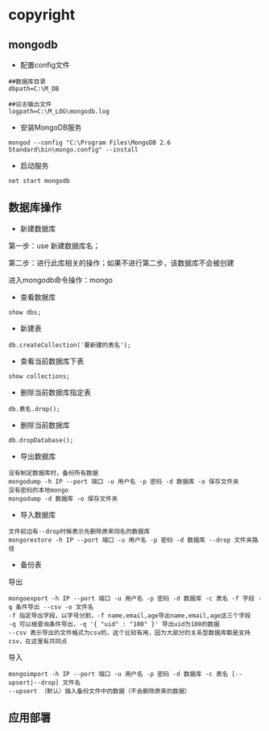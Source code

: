 # copyright

## mongodb

+ 配置config文件

```
##数据库目录
dbpath=C:\M_DB

##日志输出文件
logpath=C:\M_LOG\mongodb.log
```

+ 安装MongoDB服务

```
mongod --config "C:\Program Files\MongoDB 2.6 Standard\bin\mongo.config" --install
```

+ 启动服务

```
net start mongodb
```

## 数据库操作

+ 新建数据库

第一步：use 新建数据库名；

第二步：进行此库相关的操作；如果不进行第二步，该数据库不会被创建

进入mongodb命令操作：mongo

+ 查看数据库

```
show dbs;
```

+ 新建表

```
db.createCollection('要新建的表名');
```

+ 查看当前数据库下表

```
show collections;
```

+ 删除当前数据库指定表

```
db.表名.drop();
```

+ 删除当前数据库

```
db.dropDatabase();
```

+ 导出数据库

```
没有制定数据库时，备份所有数据
mongodump -h IP --port 端口 -u 用户名 -p 密码 -d 数据库 -o 保存文件夹
没有密码的本地mongo
mongodump -d 数据库 -o 保存文件夹
```

+ 导入数据库

```
文件前边有--drop时候表示先删除原来同名的数据库
mongorestore -h IP --port 端口 -u 用户名 -p 密码 -d 数据库 --drop 文件夹路径 
```

+ 备份表

导出

```
mongoexport -h IP --port 端口 -u 用户名 -p 密码 -d 数据库 -c 表名 -f 字段 -q 条件导出 --csv -o 文件名  
-f 指定导出字段，以字号分割，-f name,email,age导出name,email,age这三个字段
-q 可以根查询条件导出，-q '{ "uid" : "100" }' 导出uid为100的数据
--csv 表示导出的文件格式为csv的，这个比较有用，因为大部分的关系型数据库都是支持csv，在这里有共同点
```

导入

```
mongoimport -h IP --port 端口 -u 用户名 -p 密码 -d 数据库 -c 表名 [--upsert|--drop] 文件名  
--upsert （默认）插入备份文件中的数据（不会删除原来的数据）
```

## 应用部署